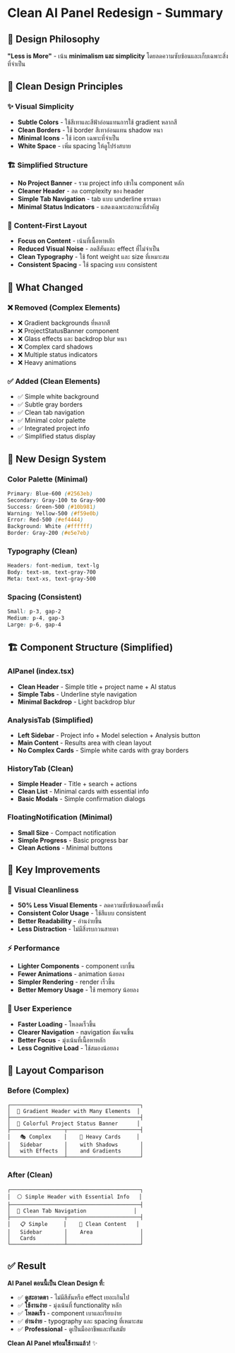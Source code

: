 # Clean AI Panel Redesign - Summary

## 🎯 Design Philosophy

**"Less is More"** - เน้น **minimalism และ simplicity** โดยลดความซับซ้อนและเก็บเฉพาะสิ่งที่จำเป็น

## 🎨 Clean Design Principles

### ✨ **Visual Simplicity**
- **Subtle Colors** - ใช้สีเทาและสีฟ้าอ่อนแทนการใช้ gradient หลากสี
- **Clean Borders** - ใช้ border สีเทาอ่อนแทน shadow หนา
- **Minimal Icons** - ใช้ icon เฉพาะที่จำเป็น
- **White Space** - เพิ่ม spacing ให้ดูโปร่งสบาย

### 🏗️ **Simplified Structure**
- **No Project Banner** - รวม project info เข้าใน component หลัก
- **Cleaner Header** - ลด complexity ของ header
- **Simple Tab Navigation** - tab แบบ underline ธรรมดา
- **Minimal Status Indicators** - แสดงเฉพาะสถานะที่สำคัญ

### 📱 **Content-First Layout**
- **Focus on Content** - เน้นที่เนื้อหาหลัก
- **Reduced Visual Noise** - ลดสีสันและ effect ที่ไม่จำเป็น
- **Clean Typography** - ใช้ font weight และ size ที่เหมาะสม
- **Consistent Spacing** - ใช้ spacing แบบ consistent

## 🔄 What Changed

### ❌ **Removed (Complex Elements)**
- ❌ Gradient backgrounds ที่หลากสี
- ❌ ProjectStatusBanner component
- ❌ Glass effects และ backdrop blur หนา
- ❌ Complex card shadows
- ❌ Multiple status indicators
- ❌ Heavy animations

### ✅ **Added (Clean Elements)**
- ✅ Simple white background
- ✅ Subtle gray borders
- ✅ Clean tab navigation
- ✅ Minimal color palette
- ✅ Integrated project info
- ✅ Simplified status display

## 📐 New Design System

### Color Palette (Minimal)
```css
Primary: Blue-600 (#2563eb)
Secondary: Gray-100 to Gray-900
Success: Green-500 (#10b981)
Warning: Yellow-500 (#f59e0b)
Error: Red-500 (#ef4444)
Background: White (#ffffff)
Border: Gray-200 (#e5e7eb)
```

### Typography (Clean)
```css
Headers: font-medium, text-lg
Body: text-sm, text-gray-700
Meta: text-xs, text-gray-500
```

### Spacing (Consistent)
```css
Small: p-3, gap-2
Medium: p-4, gap-3
Large: p-6, gap-4
```

## 🏗️ Component Structure (Simplified)

### **AIPanel (index.tsx)**
- **Clean Header** - Simple title + project name + AI status
- **Simple Tabs** - Underline style navigation
- **Minimal Backdrop** - Light backdrop blur

### **AnalysisTab (Simplified)**
- **Left Sidebar** - Project info + Model selection + Analysis button
- **Main Content** - Results area with clean layout
- **No Complex Cards** - Simple white cards with gray borders

### **HistoryTab (Clean)**
- **Simple Header** - Title + search + actions
- **Clean List** - Minimal cards with essential info
- **Basic Modals** - Simple confirmation dialogs

### **FloatingNotification (Minimal)**
- **Small Size** - Compact notification
- **Simple Progress** - Basic progress bar
- **Clean Actions** - Minimal buttons

## 🎯 Key Improvements

### 🧹 **Visual Cleanliness**
- **50% Less Visual Elements** - ลดความซับซ้อนลงครึ่งหนึ่ง
- **Consistent Color Usage** - ใช้สีแบบ consistent
- **Better Readability** - อ่านง่ายขึ้น
- **Less Distraction** - ไม่มีสิ่งรบกวนสายตา

### ⚡ **Performance**
- **Lighter Components** - component เบาขึ้น
- **Fewer Animations** - animation น้อยลง
- **Simpler Rendering** - render เร็วขึ้น
- **Better Memory Usage** - ใช้ memory น้อยลง

### 🎯 **User Experience**
- **Faster Loading** - โหลดเร็วขึ้น
- **Clearer Navigation** - navigation ชัดเจนขึ้น
- **Better Focus** - มุ่งเน้นที่เนื้อหาหลัก
- **Less Cognitive Load** - ใช้สมองน้อยลง

## 📱 Layout Comparison

### Before (Complex)
```
┌─────────────────────────────────────────┐
│  🌈 Gradient Header with Many Elements  │
├─────────────────────────────────────────┤
│  🎨 Colorful Project Status Banner      │
├─────────────────┬───────────────────────┤
│   🎭 Complex    │    🎪 Heavy Cards     │
│   Sidebar       │    with Shadows       │
│   with Effects  │    and Gradients      │
└─────────────────┴───────────────────────┘
```

### After (Clean)
```
┌─────────────────────────────────────────┐
│  ⚪ Simple Header with Essential Info   │
├─────────────────────────────────────────┤
│  📑 Clean Tab Navigation               │
├─────────────────┬───────────────────────┤
│   📋 Simple     │    📄 Clean Content   │
│   Sidebar       │    Area               │
│   Cards         │                       │
└─────────────────┴───────────────────────┘
```

## ✅ Result

**AI Panel ตอนนี้เป็น Clean Design ที่:**

- ✅ **ดูสะอาดตา** - ไม่มีสีสันหรือ effect เยอะเกินไป
- ✅ **ใช้งานง่าย** - มุ่งเน้นที่ functionality หลัก
- ✅ **โหลดเร็ว** - component เบาและเรียบง่าย
- ✅ **อ่านง่าย** - typography และ spacing ที่เหมาะสม
- ✅ **Professional** - ดูเป็นมืออาชีพและทันสมัย

**Clean AI Panel พร้อมใช้งานแล้ว!** ✨